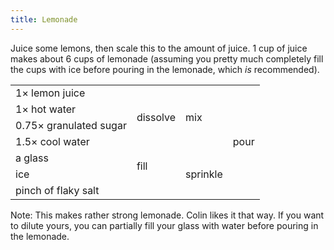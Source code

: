 ```yaml
---
title: Lemonade
---
```


Juice some lemons, then scale this to the amount of juice. 1 cup of juice makes about 6 cups of lemonade (assuming you pretty much completely fill the cups with ice before pouring in the lemonade, which *is* recommended).

<table>
  <tr>
    <td colspan=2>1× lemon juice</td>
    <td rowspan=4>mix</td>
    <td rowspan=7>pour</td>
  </tr>
  <tr>
    <td colspan=1>1× hot water</td>
    <td rowspan=2>dissolve</td>
  </tr>
  <tr>
    <td colspan=1>0.75× granulated sugar</td>
  </tr>
  <tr>
    <td colspan=2>1.5× cool water</td>
  </tr>
  <tr>
    <td colspan=1>a glass</td>
    <td rowspan=2>fill</td>
    <td rowspan=3>sprinkle</td>
  </tr>
  <tr>
    <td colspan=1>ice</td>
  </tr>
  <tr>
    <td colspan=2>pinch of flaky salt</td>
  </tr>
</table>

Note: This makes rather strong lemonade. Colin likes it that way. If you want to dilute yours, you can partially fill your glass with water before pouring in the lemonade.
